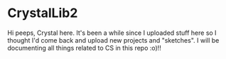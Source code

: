 # CrystalLib2
Hi peeps, Crystal here.
It's been a while since I uploaded stuff here so I thought I'd come back and upload new projects and "sketches".
I will be documenting all things related to CS in this repo
:o)!!
